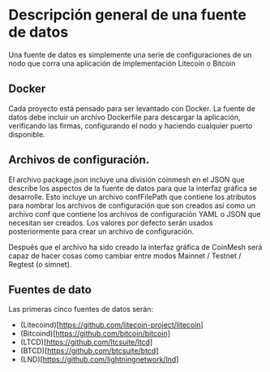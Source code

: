 # Descripción general de una fuente de datos

Una fuente de datos es simplemente una serie de configuraciones de un nodo que corra una aplicación de implementación Litecoin o Bitcoin
 
## Docker

Cada proyecto está pensado para ser levantado con Docker. La fuente de datos debe incluir un archivo Dockerfile para descargar la aplicación, verificando las firmas, configurando el nodo y haciendo cualquier puerto disponible.

## Archivos de configuración.

El archivo package.json incluye una división coinmesh en el JSON que describe los aspectos de la fuente de datos para que la interfaz gráfica se desarrolle. Esto incluye un archivo confFilePath que contiene los atributos para nombrar los archivos de configuración que son creados así como un archivo conf que contiene los archivos de configuración YAML o JSON que necesitan ser creados. Los valores por defecto serán usados posteriormente para crear un archivo de configuración.

Después que el archivo ha sido creado la interfaz gráfica de CoinMesh será capaz de hacer cosas como cambiar entre modos Mainnet / Testnet / Regtest (o simnet).

## Fuentes de dato

Las primeras cinco fuentes de datos serán:
+ (Litecoind)[https://github.com/litecoin-project/litecoin]
+ (Bitcoind)[https://github.com/bitcoin/bitcoin]
+ (LTCD)[https://github.com/ltcsuite/ltcd]
+ (BTCD)[https://github.com/btcsuite/btcd]
+ (LND)[https://github.com/lightningnetwork/lnd]
